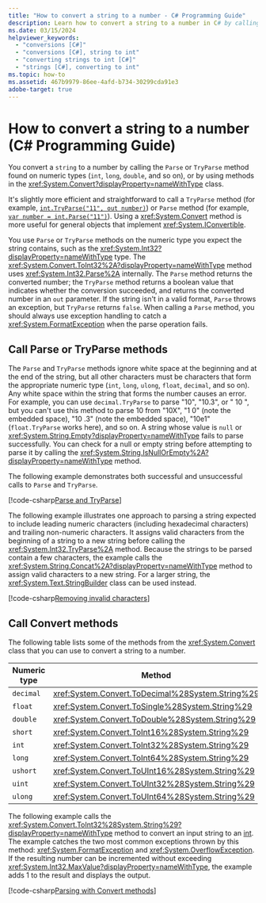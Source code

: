 ```yaml
---
title: "How to convert a string to a number - C# Programming Guide"
description: Learn how to convert a string to a number in C# by calling the Parse, TryParse, or Convert class methods.
ms.date: 03/15/2024
helpviewer_keywords: 
  - "conversions [C#]"
  - "conversions [C#], string to int"
  - "converting strings to int [C#]"
  - "strings [C#], converting to int"
ms.topic: how-to
ms.assetid: 467b9979-86ee-4afd-b734-30299cda91e3
adobe-target: true
---
```

# How to convert a string to a number (C# Programming Guide)

You convert a `string` to a number by calling the `Parse` or `TryParse` method found on numeric types (`int`, `long`, `double`, and so on), or by using methods in the <xref:System.Convert?displayProperty=nameWithType> class.
  
It's slightly more efficient and straightforward to call a `TryParse` method (for example, [`int.TryParse("11", out number)`](xref:System.Int32.TryParse%2A)) or `Parse` method (for example, [`var number = int.Parse("11")`](xref:System.Int32.Parse%2A)). Using a <xref:System.Convert> method is more useful for general objects that implement <xref:System.IConvertible>.
  
You use `Parse` or `TryParse` methods on the numeric type you expect the string contains, such as the <xref:System.Int32?displayProperty=nameWithType> type. The <xref:System.Convert.ToInt32%2A?displayProperty=nameWithType> method uses <xref:System.Int32.Parse%2A> internally. The `Parse` method returns the converted number; the `TryParse` method returns a boolean value that indicates whether the conversion succeeded, and returns the converted number in an `out` parameter. If the string isn't in a valid format, `Parse` throws an exception, but `TryParse` returns `false`. When calling a `Parse` method, you should always use exception handling to catch a <xref:System.FormatException> when the parse operation fails.
  
## Call Parse or TryParse methods

The `Parse` and `TryParse` methods ignore white space at the beginning and at the end of the string, but all other characters must be characters that form the appropriate numeric type (`int`, `long`, `ulong`, `float`, `decimal`, and so on). Any white space within the string that forms the number causes an error. For example, you can use `decimal.TryParse` to parse "10", "10.3", or "  10  ", but you can't use this method to parse 10 from "10X", "1 0" (note the embedded space), "10 .3" (note the embedded space), "10e1" (`float.TryParse` works here), and so on. A string whose value is `null` or <xref:System.String.Empty?displayProperty=nameWithType> fails to parse successfully. You can check for a null or empty string before attempting to parse it by calling the <xref:System.String.IsNullOrEmpty%2A?displayProperty=nameWithType> method.

The following example demonstrates both successful and unsuccessful calls to `Parse` and `TryParse`.

[!code-csharp[Parse and TryParse](~/samples/snippets/csharp/programming-guide/string-to-number/parse-tryparse/program.cs)]

The following example illustrates one approach to parsing a string expected to include leading numeric characters (including hexadecimal characters) and trailing non-numeric characters. It assigns valid characters from the beginning of a string to a new string before calling the <xref:System.Int32.TryParse%2A> method. Because the strings to be parsed contain a few characters, the example calls the <xref:System.String.Concat%2A?displayProperty=nameWithType> method to assign valid characters to a new string. For a larger string, the <xref:System.Text.StringBuilder> class can be used instead.

[!code-csharp[Removing invalid characters](~/samples/snippets/csharp/programming-guide/string-to-number/parse-tryparse2/program.cs)]

## Call Convert methods

The following table lists some of the methods from the <xref:System.Convert> class that you can use to convert a string to a number.

| Numeric type | Method                                             |
|--------------|----------------------------------------------------|
| `decimal`    | <xref:System.Convert.ToDecimal%28System.String%29> |
| `float`      | <xref:System.Convert.ToSingle%28System.String%29>  |
| `double`     | <xref:System.Convert.ToDouble%28System.String%29>  |
| `short`      | <xref:System.Convert.ToInt16%28System.String%29>   |
| `int`        | <xref:System.Convert.ToInt32%28System.String%29>   |
| `long`       | <xref:System.Convert.ToInt64%28System.String%29>   |
| `ushort`     | <xref:System.Convert.ToUInt16%28System.String%29>  |
| `uint`       | <xref:System.Convert.ToUInt32%28System.String%29>  |
| `ulong`      | <xref:System.Convert.ToUInt64%28System.String%29>  |

The following example calls the <xref:System.Convert.ToInt32%28System.String%29?displayProperty=nameWithType> method to convert an input string to an [int](../../language-reference/builtin-types/integral-numeric-types.md). The example catches the two most common exceptions thrown by this method: <xref:System.FormatException> and <xref:System.OverflowException>. If the resulting number can be incremented without exceeding <xref:System.Int32.MaxValue?displayProperty=nameWithType>, the example adds 1 to the result and displays the output.

[!code-csharp[Parsing with Convert methods](~/samples/snippets/csharp/programming-guide/string-to-number/convert/program.cs)]

